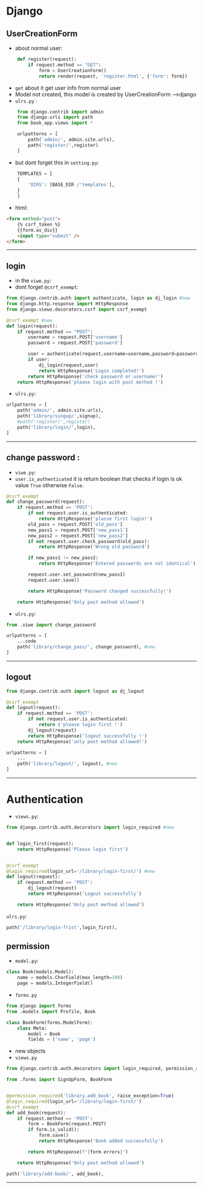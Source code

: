 # Django
## UserCreationForm
*   about normal user:
```python
    def register(request):
        if request.method == "GET":
            form = UserCreationForm()
            return render(request, 'register.html', {'form': form})
```
* `get` about it get user info from normal user
* Model not created, this model is created by UserCreationForm -->django
*  `ulrs.py` :
 
```python
    from django.contrib import admin
    from django.urls import path
    from book_app.views import *

    urlpatterns = [
        path('admin/', admin.site.urls),
        path('register/',register)
    ]
```
* but dont forget this in `setting.py`:
```python
    TEMPLATES = [
    {
        'DIRS': [BASE_DIR /'templates'],
    }
    ]
```
* html:
```html
<form method="post">
    {% csrf_token %}
    {{form.as_div}}
    <input type="submit" />
</form>
```
-----
## login 
* in the `viwe.py`:
* dont forget `@csrf_exempt`:
```python 
from django.contrib.auth import authenticate, login as dj_login #new
from django.http.response import HttpResponse
from django.views.decorators.csrf import csrf_exempt

@csrf_exempt #new
def login(request):
    if request.method == "POST":
        username = request.POST['username']
        password = request.POST['password']

        user = authenticate(request,username=username,password=password)
        if user:
            dj_login(request,user)
            return HttpResponse('Login completed!')
        return HttpResponse('check password or username!')
    return HttpResponse('please login with post method !')
```
* `ulrs.py`:
```python 
urlpatterns = [
    path('admin/', admin.site.urls),
    path('library/singup/',signup),
    #path('register/',register)
    path('library/login/',login),
]
```
---
## change password :
* `viwe.py`:
* `user.is_authenticated` it is return boolean that checks if login is ok value `True` otherwise `False`.
```python 
@csrf_exempt
def change_password(request):
    if request.method == 'POST':
        if not request.user.is_authenticated:
            return HttpResponse('plasse first login!')
        old_pass = request.POST['old_pass']
        new_pass1 = request.POST['new_pass1']
        new_pass2 = request.POST['new_pass2']
        if not request.user.check_password(old_pass):
            return HttpResponse('Wrong old password')

        if new_pass1 != new_pass2:
            return HttpResponse('Entered passwords are not identical')

        request.user.set_password(new_pass1)
        request.user.save()

        return HttpResponse('Password changed successfully!')

    return HttpResponse('Only post method allowed')
```
* `ulrs.py`:
```python
from .viwe import change_password

urlpatterns = [
    ...code 
    path('library/change_pass/', change_password), #new
]
```
---

## logout
```python 
from django.contrib.auth import logout as dj_logout

@csrf_exempt
def logout(request):
    if request.method == 'POST':
        if not request.user.is_authenticated:
            return ('please login first !')
        dj_logout(request)
        return HttpResponse('logout successfully !')
    return HttpResponse('only post method allowed!')
```

```python 
urlpatterns = [
    ...
    path('library/logout/', logout), #new
]
```
---

# Authentication
* `views.py`:
``` python 
from django.contrib.auth.decorators import login_required #new


def login_first(request):
    return HttpResponse('Please login first')


@csrf_exempt
@login_required(login_url='/library/login-first/') #new
def logout(request):
    if request.method == 'POST':
        dj_logout(request)
        return HttpResponse('Logout successfully')

    return HttpResponse('Only post method allowed')
```
`ulrs.py`:
```python
path('/library/login-frist',login_first), 
```
## permission
* `model.py`:
```python
class Book(models.Model):
    name = models.CharField(max_length=100)
    page = models.IntegerField()
```
* `forms.py`
```python
from django import forms
from .models import Profile, Book

class BookForm(forms.ModelForm):
    class Meta:
        model = Book
        fields = ('name', 'page')
```

* new objects
* `views.py` 
```python
from django.contrib.auth.decorators import login_required, permission_required #new

from .forms import SignUpForm, BookForm


@permission_required('library.add_book', raise_exception=True)
@login_required(login_url='/library/login-first/')
@csrf_exempt
def add_book(request):
    if request.method == 'POST':
        form = BookForm(request.POST)
        if form.is_valid():
            form.save()
            return HttpResponse('Book added successfully')

        return HttpResponse(f"{form.errors}")

    return HttpResponse('Only post method allowed')
```
```python
path('library/add-book/', add_book),
```
---
